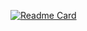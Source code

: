[![Readme Card](https://github-readme-stats.vercel.app/api/pin/?username=ifur404&repo=github-readme-stats)](https://github.com/ifur404/github-readme-stats)
